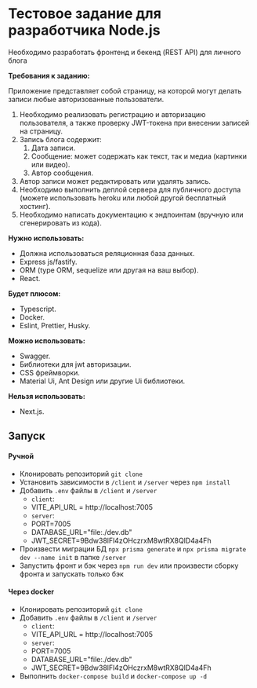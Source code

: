 # Тестовое задание для разработчика Node.js

<aside>
Необходимо разработать фронтенд и бекенд (REST API) для личного блога
</aside>

**Требования к заданию:**

Приложение представляет собой страницу, на которой могут делать записи любые авторизованные пользователи.

1. Необходимо реализовать регистрацию и авторизацию пользователя, а также проверку JWT-токена при внесении записей на страницу.
2. Запись блога содержит:
   1. Дата записи.
   2. Сообщение: может содержать как текст, так и медиа (картинки или видео).
   3. Автор сообщения.
3. Автор записи может редактировать или удалять запись.
4. Необходимо выполнить деплой сервера для публичного доступа (можете использовать heroku или любой другой бесплатный хостинг).
5. Необходимо написать документацию к эндпоинтам (вручную или сгенерировать из кода).

**Нужно использовать:**

- Должна использоваться реляционная база данных.
- Express js/fastify.
- ORM (type ORM, sequelize или другая на ваш выбор).
- React.

**Будет плюсом:**

- Typescript.
- Docker.
- Eslint, Prettier, Husky.

**Можно использовать:**

- Swagger.
- Библиотеки для jwt авторизации.
- CSS фреймворки.
- Material Ui, Ant Design или другие Ui библиотеки.

**Нельзя использовать:**

- Next.js.

## Запуск

#### Ручной

- Клонировать репозиторий `git clone`
- Установить зависимости в `/client` и `/server` через `npm install`
- Добавить `.env` файлы в `/client` и `/server`
  - `client`:
  - VITE_API_URL = http://localhost:7005
  - `server`:
  - PORT=7005
  - DATABASE_URL="file:./dev.db"
  - JWT_SECRET=9Bdw38lFl4zOHczrxM8wtRX8QlD4a4Fh
- Произвести миграции БД `npx prisma generate` и `npx prisma migrate dev --name init` в папке `/server`
- Запустить фронт и бэк через `npm run dev` или произвести сборку фронта и запускать только бэк

#### Через docker

- Клонировать репозиторий `git clone`
- Добавить `.env` файлы в `/client` и `/server`
  - `client`:
  - VITE_API_URL = http://localhost:7005
  - `server`:
  - PORT=7005
  - DATABASE_URL="file:./dev.db"
  - JWT_SECRET=9Bdw38lFl4zOHczrxM8wtRX8QlD4a4Fh
- Выполнить `docker-compose build` и `docker-compose up -d`
